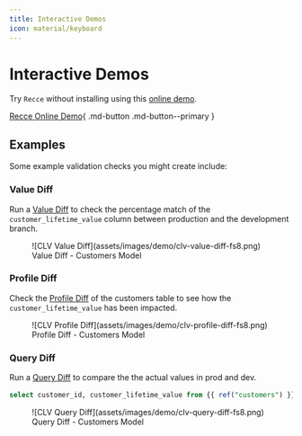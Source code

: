 ```yaml
---
title: Interactive Demos
icon: material/keyboard
---
```


# Interactive Demos

Try `Recce` without installing using this [online demo](https://reccehq.com/demo/).

[Recce Online Demo](https://reccehq.com/demo/){ .md-button .md-button--primary }


## Examples

Some example validation checks you might create include:

### Value Diff

Run a [Value Diff](features/lineage.md#value-diff) to check the percentage match of the `customer_lifetime_value` column between production and the development branch.

<figure markdown>
  ![CLV Value Diff](assets/images/demo/clv-value-diff-fs8.png)
  <figcaption>Value Diff - Customers Model</figcaption>
</figure>

### Profile Diff

Check the [Profile Diff](features/lineage.md#profile-diff) of the customers table to see how the `customer_lifetime_value` has been impacted.

<figure markdown>
  ![CLV Profile Diff](assets/images/demo/clv-profile-diff-fs8.png)
  <figcaption>Profile Diff - Customers Model</figcaption>
</figure>


### Query Diff
Run a [Query Diff](features/query.md) to compare the the actual values in prod and dev.

```SQL
select customer_id, customer_lifetime_value from {{ ref("customers") }} where customer_id < 50;
```

<figure markdown>
  ![CLV Query Diff](assets/images/demo/clv-query-diff-fs8.png)
  <figcaption>Query Diff - Customers Model</figcaption>
</figure>


